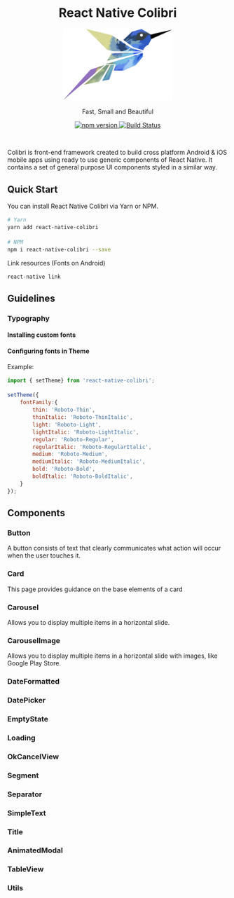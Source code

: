 <div align="center">
    <h1>React Native Colibri</h1>
    <img src="./docs/logo-sm.png" width="250" />
    <p align="center">
        Fast, Small and Beautiful
    </p>    
    <p>
        <a href="https://badge.fury.io/js/react-native-colibri">
            <img src="https://badge.fury.io/js/react-native-colibri.svg" alt="npm version">
        </a>
        <a href="https://travis-ci.org/nidorx/react-native-colibri">
            <img src="https://travis-ci.org/nidorx/react-native-colibri.svg?branch=master" alt="Build Status">
        </a>
    </p>
</div>

<br>

Colibri is front-end framework created to build cross platform Android & iOS mobile apps using ready to use generic components of React Native. It contains a set of general purpose UI components styled in a similar way.

## Quick Start

You can install React Native Colibri via Yarn or NPM.

```bash
# Yarn
yarn add react-native-colibri

# NPM
npm i react-native-colibri --save
```

Link resources (Fonts on Android)

```bash
react-native link
```



## Guidelines


### Typography


####  Installing custom fonts

#### Configuring fonts in Theme

Example:

```jsx
import { setTheme} from 'react-native-colibri';

setTheme({
    fontFamily:{
        thin: 'Roboto-Thin',
        thinItalic: 'Roboto-ThinItalic',
        light: 'Roboto-Light',
        lightItalic: 'Roboto-LightItalic',
        regular: 'Roboto-Regular',
        regularItalic: 'Roboto-RegularItalic',
        medium: 'Roboto-Medium',
        mediumItalic: 'Roboto-MediumItalic',
        bold: 'Roboto-Bold',
        boldItalic: 'Roboto-BoldItalic',
    }
});
```



## Components

### Button
A button consists of text that clearly communicates what action will occur when the user touches it.

### Card
This page provides guidance on the base elements of a card

### Carousel
Allows you to display multiple items in a horizontal slide.

### CarouselImage
Allows you to display multiple items in a horizontal slide with images, like Google Play Store.

### DateFormatted

### DatePicker

### EmptyState

### Loading

### OkCancelView

### Segment

### Separator

### SimpleText

### Title

### AnimatedModal

### TableView

### Utils

